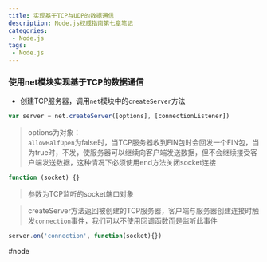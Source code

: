 ```yaml
---
title: 实现基于TCP与UDP的数据通信
description: Node.js权威指南第七章笔记
categories:
 - Node.js
tags:
 - Node.js
---
```

### 使用net模块实现基于TCP的数据通信
* 创建TCP服务器，调用`net`模块中的`createServer`方法
```js
var server = net.createServer([options], [connectionListener])
```
> options为对象：  
> `allowHalfOpen`为false时，当TCP服务器收到FIN包时会回发一个FIN包，当为true时，不发，使服务器可以继续向客户端发送数据，但不会继续接受客户端发送数据，这种情况下必须使用end方法关闭socket连接  

```js
function (socket) {}
```
> 参数为TCP监听的socket端口对象  

> createServer方法返回被创建的TCP服务器，客户端与服务器创建连接时触发`connection`事件，我们可以不使用回调函数而是监听此事件  

```js
server.on('connection', function(socket){})
```













#node
